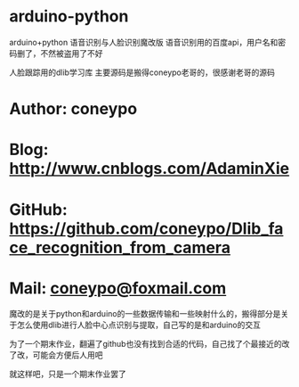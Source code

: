 # arduino-python
arduino+python 语音识别与人脸识别魔改版
语音识别用的百度api，用户名和密码删了，不然被盗用了不好

人脸跟踪用的dlib学习库  主要源码是搬得coneypo老哥的，很感谢老哥的源码
# Author:   coneypo
# Blog:     http://www.cnblogs.com/AdaminXie
# GitHub:   https://github.com/coneypo/Dlib_face_recognition_from_camera
# Mail:     coneypo@foxmail.com

魔改的是关于python和arduino的一些数据传输和一些映射什么的，搬得部分是关于怎么使用dlib进行人脸中心点识别与提取，自己写的是和arduino的交互

为了一个期末作业，翻遍了github也没有找到合适的代码，自己找了个最接近的改了改，可能会方便后人用吧

就这样吧，只是一个期末作业罢了
